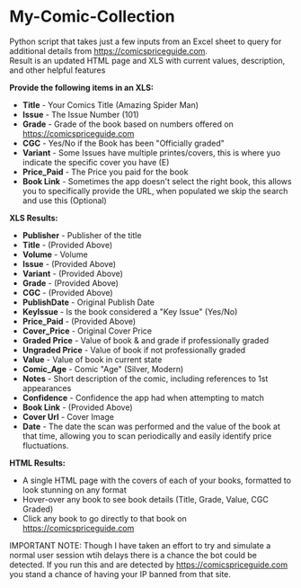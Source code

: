 # My-Comic-Collection
  Python script that takes just a few inputs from an Excel sheet to query for additional details from https://comicspriceguide.com.  
Result is an updated HTML page and XLS with current values, description, and other helpful features

<b>Provide the following items in an XLS:</b>
 - <b>Title</b> - Your Comics Title (Amazing Spider Man)
 - <b>Issue</b> - The Issue Number (101)
 - <b>Grade</b> - Grade of the book based on numbers offered on https://comicspriceguide.com
 - <b>CGC</b> - Yes/No if the Book has been "Officially graded"
 - <b>Variant</b> - Some Issues have multiple printes/covers, this is where yuo indicate the specific cover you have (E)
 - <b>Price_Paid</b> - The Price you paid for the book
 - <b>Book Link</b> - Sometimes the app doesn't select the right book, this allows you to specifically provide the URL, when populated we skip the search and use this (Optional)
 
 <b>XLS Results:</b>
  - <b>Publisher</b> - Publisher of the title
  - <b>Title</b> - (Provided Above)
  - <b>Volume</b> - Volume 
  - <b>Issue</b> - (Provided Above)
  - <b>Variant</b> - (Provided Above)
  - <b>Grade</b> - (Provided Above)
  - <b>CGC</b> - (Provided Above)
  - <b>PublishDate</b> - Original Publish Date
  - <b>KeyIssue</b> - Is the book considered a "Key Issue" (Yes/No)
  - <b>Price_Paid</b> - (Provided Above)
  - <b>Cover_Price</b> - Original Cover Price
  - <b>Graded Price</b> - Value of book & and grade if professionally graded
  - <b>Ungraded Price</b> - Value of book if not professionally graded
  - <b>Value</b> - Value of book in current state
  - <b>Comic_Age</b> - Comic "Age" (Silver, Modern)
  - <b>Notes</b> - Short description of the comic, including references to 1st appearances
  - <b>Confidence</b> - Confidence the app had when attempting to match
  - <b>Book Link</b> - (Provided Above)
  - <b>Cover Url</b> - Cover Image
  - <b>Date</b> - The date the scan was performed and the value of the book at that time, allowing you to scan periodically and easily identify price fluctuations.

<b>HTML Results:</b>
 - A single HTML page with the covers of each of your books, formatted to look stunning on any format
 - Hover-over any book to see book details (Title, Grade, Value, CGC Graded)
 - Click any book to go directly to that book on https://comicspriceguide.com

IMPORTANT NOTE: Though I have taken an effort to try and simulate a normal user session wtih delays there is a chance the bot could be detected.  If you run this and are detected by https://comicspriceguide.com you stand a chance of having your IP banned from that site.
